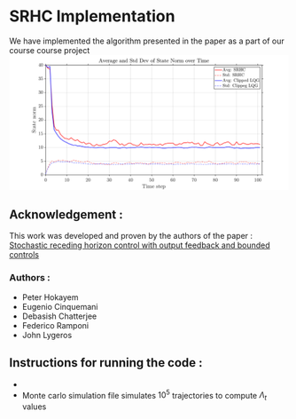# SRHC Implementation
We have implemented the algorithm presented in the paper as a part of our course course project
![](Figures/State_norm_norm0_40.png)
## Acknowledgement :
This work was developed and proven by the authors of the paper : \
[Stochastic receding horizon control with output feedback and bounded controls](https://www.sciencedirect.com/science/article/abs/pii/S0005109811004882)
### Authors : 
* Peter Hokayem
* Eugenio Cinquemani
* Debasish Chatterjee
* Federico Ramponi
* John Lygeros

## Instructions for running the code : 
* 
* Monte carlo simulation file simulates $10^5$ trajectories to compute $\Lambda_t$ values 
